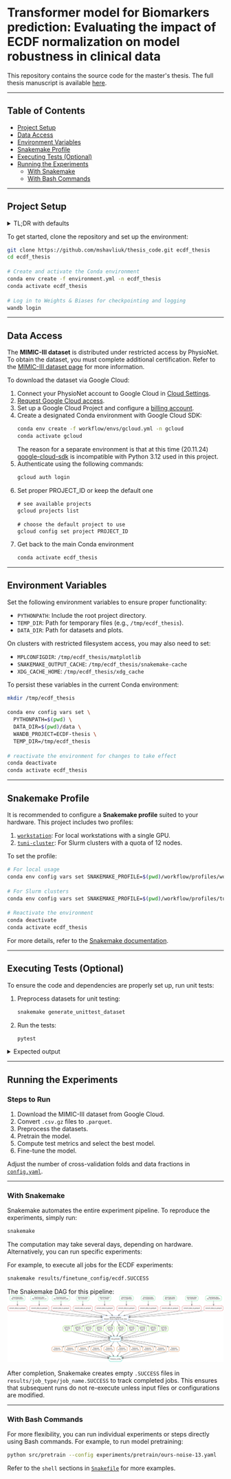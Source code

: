 # Transformer model for Biomarkers prediction: Evaluating the impact of ECDF normalization on model robustness in clinical data

This repository contains the source code for the master's thesis. The full thesis manuscript is available [here](https://github.com/mshavliuk/thesis).

---

## Table of Contents

- [Project Setup](#project-setup)
- [Data Access](#data-access)
- [Environment Variables](#environment-variables)
- [Snakemake Profile](#snakemake-profile)
- [Executing Tests (Optional)](#executing-tests-optional)
- [Running the Experiments](#running-the-experiments)
  - [With Snakemake](#with-snakemake)
  - [With Bash Commands](#with-bash-commands)

---

## Project Setup

<details>
<summary>TL;DR with defaults</summary>
<div>

    git clone https://github.com/mshavliuk/thesis_code.git ecdf_thesis
    cd ecdf_thesis
    
    conda env create -f workflow/envs/gcloud.yml -n gcloud
    conda activate gcloud
    gcloud auth login
    conda deactivate
    
    conda env create -f environment.yml -n ecdf_thesis
    
    mkdir /tmp/ecdf_thesis

    conda env config vars set \
      PYTHONPATH=$(pwd) \
      DATA_DIR=$(pwd)/data \
      WANDB_PROJECT=ECDF-thesis \
      TEMP_DIR=/tmp/ecdf_thesis \
      SNAKEMAKE_PROFILE=$(pwd)/workflow/profiles/workstation \
      -n ecdf_thesis

    conda activate ecdf_thesis
    
    wandb login
    
    snakemake generate_unittest_dataset
    pytest

    snakemake
</div>
</details> 


To get started, clone the repository and set up the environment:

```bash
git clone https://github.com/mshavliuk/thesis_code.git ecdf_thesis
cd ecdf_thesis

# Create and activate the Conda environment
conda env create -f environment.yml -n ecdf_thesis
conda activate ecdf_thesis

# Log in to Weights & Biases for checkpointing and logging
wandb login
```


---

## Data Access

The **MIMIC-III dataset** is distributed under restricted access by PhysioNet. To obtain the dataset, you must complete additional certification. Refer to the [MIMIC-III dataset page](https://physionet.org/content/mimiciii/1.4/) for more information.

To download the dataset via Google Cloud:

1. Connect your PhysioNet account to Google Cloud in [Cloud Settings](https://physionet.org/settings/cloud/).
2. [Request Google Cloud access](https://physionet.org/projects/mimiciv/1.0/request_access/3).
3. Set up a Google Cloud Project and configure a [billing account](https://cloud.google.com/billing/docs/how-to/manage-billing-account).
4. Create a designated Conda environment with Google Cloud SDK:
   ```bash
   conda env create -f workflow/envs/gcloud.yml -n gcloud
   conda activate gcloud
   ```
   The reason for a separate environment is that at this time (20.11.24) [google-cloud-sdk](https://anaconda.org/conda-forge/google-cloud-sdk) is incompatible with Python 3.12 used in this project.
5. Authenticate using the following commands:
   ```bash
   gcloud auth login
   ```
6. Set proper PROJECT_ID or keep the default one
   ```
   # see available projects
   gcloud projects list
   
   # choose the default project to use
   gcloud config set project PROJECT_ID
   ```
7. Get back to the main Conda environment
   ```bash
   conda activate ecdf_thesis
   ```

---

## Environment Variables

Set the following environment variables to ensure proper functionality:

- `PYTHONPATH`: Include the root project directory.
- `TEMP_DIR`: Path for temporary files (e.g., `/tmp/ecdf_thesis`).
- `DATA_DIR`: Path for datasets and plots.

On clusters with restricted filesystem access, you may also need to set:

- `MPLCONFIGDIR`: `/tmp/ecdf_thesis/matplotlib`
- `SNAKEMAKE_OUTPUT_CACHE`: `/tmp/ecdf_thesis/snakemake-cache`
- `XDG_CACHE_HOME`: `/tmp/ecdf_thesis/xdg_cache`

To persist these variables in the current Conda environment:

```bash
mkdir /tmp/ecdf_thesis

conda env config vars set \
  PYTHONPATH=$(pwd) \
  DATA_DIR=$(pwd)/data \
  WANDB_PROJECT=ECDF-thesis \
  TEMP_DIR=/tmp/ecdf_thesis

# reactivate the environment for changes to take effect
conda deactivate
conda activate ecdf_thesis
```

---


## Snakemake Profile

It is recommended to configure a **Snakemake profile** suited to your hardware. This project includes two profiles:

1. [`workstation`](workflow/profiles/workstation/config.yaml): For local workstations with a single GPU.
2. [`tuni-cluster`](workflow/profiles/tuni-cluster/config.yaml): For Slurm clusters with a quota of 12 nodes.

To set the profile:

```bash
# For local usage
conda env config vars set SNAKEMAKE_PROFILE=$(pwd)/workflow/profiles/workstation

# For Slurm clusters
conda env config vars set SNAKEMAKE_PROFILE=$(pwd)/workflow/profiles/tuni-cluster

# Reactivate the environment
conda deactivate
conda activate ecdf_thesis
```

For more details, refer to the [Snakemake documentation](https://snakemake.readthedocs.io/en/latest/executing/cli.html#profiles).

---

## Executing Tests (Optional)

To ensure the code and dependencies are properly set up, run unit tests:

1. Preprocess datasets for unit testing:
   ```bash
   snakemake generate_unittest_dataset
   ```

2. Run the tests:
   ```bash
   pytest
   ```

 <details>
  <summary>Expected output</summary>
  <pre>========================================== test session starts ===========================================
platform linux -- Python 3.12.7, pytest-8.3.3, pluggy-1.5.0
rootdir: /home/user/projects/thesis_code
collected 58 items                                                                                       

src/util/tests/test_collator.py .....                                                              [  8%]
src/util/tests/test_dataset.py ..................                                                  [ 39%]
src/util/tests/test_variable_ecdf_scaler.py ......                                                 [ 50%]
workflow/tests/test_data_extractor.py ....................                                         [ 84%]
workflow/tests/test_data_processing_job.py .........                                               [100%]

==================================== 58 passed, 11 warnings in 24.63s ====================================

</pre>
</details>

---

## Running the Experiments

### Steps to Run

1. Download the MIMIC-III dataset from Google Cloud.
2. Convert `.csv.gz` files to `.parquet`.
3. Preprocess the datasets.
4. Pretrain the model.
5. Compute test metrics and select the best model.
6. Fine-tune the model.

Adjust the number of cross-validation folds and data fractions in [`config.yaml`](workflow/config.yaml).

---

### With Snakemake

Snakemake automates the entire experiment pipeline. To reproduce the experiments, simply run:

```bash
snakemake
```

The computation may take several days, depending on hardware. Alternatively, you can run specific experiments:

For example, to execute all jobs for the ECDF experiments:

```bash
snakemake results/finetune_config/ecdf.SUCCESS
```

The Snakemake DAG for this pipeline:
<picture>
  <source media="(prefers-color-scheme: dark)" srcset="./images/ecdf_workflow_dag_dark.svg">
  <source media="(prefers-color-scheme: light)" srcset="./images/ecdf_workflow_dag_light.svg">
  <img alt="Shows a Directed Acyclic Graph of a Snakemake workflow" src="./images/ecdf_workflow_dag_light.svg">
</picture>


After completion, Snakemake creates empty `.SUCCESS` files in `results/job_type/job_name.SUCCESS` to track completed jobs. This ensures that subsequent runs do not re-execute unless input files or configurations are modified.

---

### With Bash Commands

For more flexibility, you can run individual experiments or steps directly using Bash commands. For example, to run model pretraining:

```bash
python src/pretrain --config experiments/pretrain/ours-noise-13.yaml
```

Refer to the `shell` sections in [`Snakefile`](workflow/Snakefile) for more examples.
